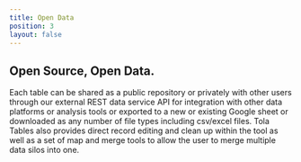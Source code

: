 ```yaml
---
title: Open Data
position: 3
layout: false
---
```


## Open Source, Open Data.

Each table can be shared as a public repository or privately with other users through our external REST data service API for integration with other data platforms or analysis tools or exported to a new or existing Google sheet or downloaded as any number of file types including csv/excel files.  Tola Tables also provides direct record editing and clean up within the tool as well as a set of map and merge tools to allow the user to merge multiple data silos into one.